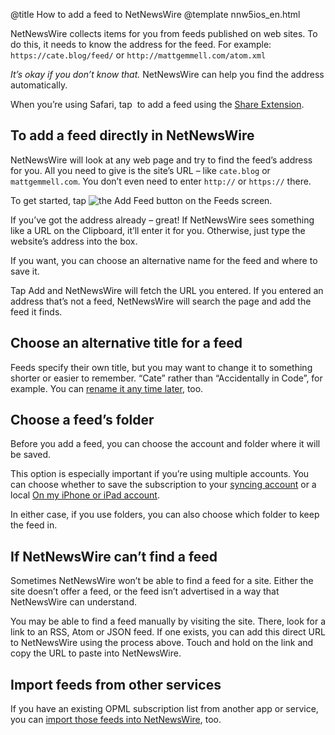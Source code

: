 @title How to add a feed to NetNewsWire
@template nnw5ios_en.html


NetNewsWire collects items for you from feeds published on web sites. To do this, it needs to know the address for the feed. For example: `https://cate.blog/feed/` or `http://mattgemmell.com/atom.xml`

*It’s okay if you don’t know that.* NetNewsWire can help you find the address automatically.

When you’re using Safari, tap <img src="../../../images/ios-icon-share.png" alt="" class="ios-inline-button-large" /> to add a feed using the [Share Extension](share-extension).



To add a feed directly in NetNewsWire
-------------------------------------

NetNewsWire will look at any web page and try to find the feed’s address for you. All you need to give is the site’s URL – like `cate.blog` or `mattgemmell.com`. You don’t even need to enter `http://` or `https://` there.

To get started, tap <img src="../../../images/ios-icon-add_feed.png" alt="the Add Feed button" class="ios-inline-button" /> on the Feeds screen.

If you’ve got the address already – great! If NetNewsWire sees something like a URL on the Clipboard, it’ll enter it for you. Otherwise, just type the website’s address into the box.

If you want, you can choose an alternative name for the feed and where to save it.

Tap Add and NetNewsWire will fetch the URL you entered. If you entered an address that’s not a feed, NetNewsWire will search the page and add the feed it finds.



Choose an alternative title for a feed
--------------------------------------

Feeds specify their own title, but you may want to change it to something shorter or easier to remember. “Cate” rather than “Accidentally in Code”, for example. You can [rename it any time later](renaming-feeds), too.



Choose a feed’s folder
----------------------

Before you add a feed, you can choose the account and folder where it will be saved.

This option is especially important if you’re using multiple accounts. You can choose whether to save the subscription to your [syncing account](syncing-accounts.html) or a local [On my iPhone or iPad account](on-my-ios-device-account.html).

In either case, if you use folders, you can also choose which folder to keep the feed in.



If NetNewsWire can’t find a feed
--------------------------------

Sometimes NetNewsWire won’t be able to find a feed for a site. Either the site doesn’t offer a feed, or the feed isn’t advertised in a way that NetNewsWire can understand.

You may be able to find a feed manually by visiting the site. There, look for a link to an RSS, Atom or JSON feed. If one exists, you can add this direct URL to NetNewsWire using the process above. Touch and hold on the link and copy the URL to paste into NetNewsWire.



Import feeds from other services
--------------------------------

If you have an existing OPML subscription list from another app or service, you can [import those feeds into NetNewsWire](import-opml.html), too.

